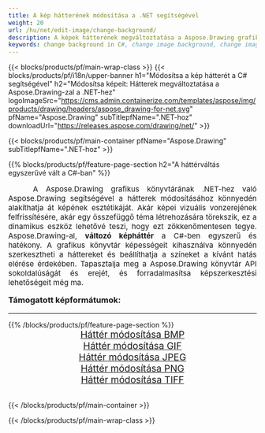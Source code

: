 ```yaml
---
title: A kép hátterének módosítása a .NET segítségével
weight: 20
url: /hu/net/edit-image/change-background/
description: A képek hátterének megváltoztatása a Aspose.Drawing grafikus könyvtár használatával a .NET (C#) számára
keywords: change background in C#, change image background, change images in C#, graphic library .NET-hoz, edit images, edit background, set color
---
```


{{< blocks/products/pf/main-wrap-class >}}
{{< blocks/products/pf/i18n/upper-banner h1="Módosítsa a kép hátterét a C# segítségével" h2="Módosítsa képeit: Hátterek megváltoztatása a Aspose.Drawing-zal a .NET-hez" logoImageSrc="https://cms.admin.containerize.com/templates/aspose/img/products/drawing/headers/aspose_drawing-for-net.svg" pfName="Aspose.Drawing" subTitlepfName=".NET-hoz" downloadUrl="https://releases.aspose.com/drawing/net/" >}}

{{< blocks/products/pf/main-container pfName="Aspose.Drawing" subTitlepfName=".NET-hoz" >}}

{{% blocks/products/pf/feature-page-section  h2="A háttérváltás egyszerűvé vált a C#-ban" %}}
<p align="justify" style="text-indent:50px;font-size:15px;">
A Aspose.Drawing grafikus könyvtárának .NET-hez való Aspose.Drawing segítségével a hátterek módosításához könnyedén alakíthatja át képének esztétikáját. Akár képei vizuális vonzerejének felfrissítésére, akár egy összefüggő téma létrehozására törekszik, ez a dinamikus eszköz lehetővé teszi, hogy ezt zökkenőmentesen tegye. Aspose.Drawing-al, <b>változó képháttér</b> a C#-ben egyszerű és hatékony. A grafikus könyvtár képességeit kihasználva könnyedén szerkesztheti a háttereket és beállíthatja a színeket a kívánt hatás elérése érdekében. Tapasztalja meg a Aspose.Drawing könyvtár API sokoldalúságát és erejét, és forradalmasítsa képszerkesztési lehetőségeit még ma.</p>

<h3 style="margin-top:16px;">
Támogatott képformátumok:
</h3>

<hr/>
{{% /blocks/products/pf/feature-page-section %}}
<div class="container-fluid productfamilypage bg-gray">
    <div class="convertypes bg-gray agp-content section">
        <div class="container">
		    <div class="row other-converters" style="font-size: 19px;text-align:center;">
		        <div class='col-md-3 other-converter remove-lp remove-rp'><a href="bmp/" style="padding:15px;">Háttér módosítása BMP</a></div>
                <div class='col-md-3 other-converter remove-lp remove-rp'><a href="gif/" style="padding:15px;">Háttér módosítása GIF</a></div>
                <div class='col-md-3 other-converter remove-lp remove-rp'><a href="jpeg/" style="padding:15px;">Háttér módosítása JPEG </a></div>
                <div class='col-md-3 other-converter remove-lp remove-rp'><a href="png/" style="padding:15px;">Háttér módosítása PNG</a></div>
                <div class='col-md-3 other-converter remove-lp remove-rp'><a href="tiff/" style="padding:15px;">Háttér módosítása TIFF</a></div>
            </div>
        </div>
    </div>
</div>
<br/>

{{< /blocks/products/pf/main-container >}}

{{< /blocks/products/pf/main-wrap-class >}}
